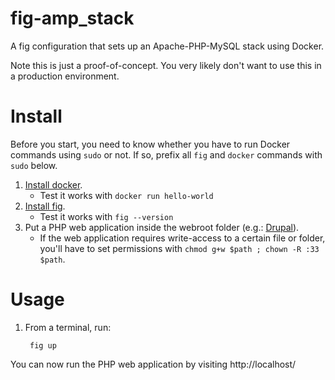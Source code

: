 # fig-amp_stack

A fig configuration that sets up an Apache-PHP-MySQL stack using Docker.

Note this is just a proof-of-concept. You very likely don't want to use this in a production environment.

# Install

Before you start, you need to know whether you have to run Docker commands using `sudo` or not. If so, prefix all `fig` and `docker` commands with `sudo` below.

1. [Install docker](https://docs.docker.com/installation/).
    * Test it works with `docker run hello-world`
2. [Install fig](http://www.fig.sh/install.html).
    * Test it works with `fig --version`
3. Put a PHP web application inside the webroot folder (e.g.: [Drupal](https://drupal.org/project/drupal)).
    * If the web application requires write-access to a certain file or folder, you'll have to set permissions with `chmod g+w $path ; chown -R :33 $path`.

# Usage

1. From a terminal, run:

        fig up

You can now run the PHP web application by visiting http://localhost/
